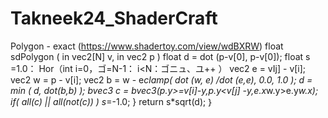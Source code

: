 # Takneek24_ShaderCraft
Polygon - exact (https://www.shadertoy.com/view/wdBXRW)
float
sdPolygon ( in vec2[N] v,
in vec2 p )
float d = dot (p-v[0], p-v[0]);
float s =1.0：
Hor（int i=0，ゴ=N-1：
i<N：ゴニュ、ユ++ ）
vec2 e = vIj] - v[i];
vec2 w =
p - v[i];
vec2 b = w - e*clamp(
dot (w, e) /dot (e,e), 0.0, 1.0 );
d = min ( d, dot(b,b) );
bvec3 c = bvec3(p.y>=v[i]-y,p.y<v[j] -y,e.x*w.y>e.y*w.x);
if( all(c) || all(not(c)) ) s*=-1.0;
}
return
s*sqrt(d);
｝
